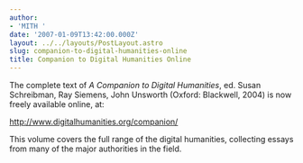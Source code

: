 ```yaml
---
author:
- 'MITH '
date: '2007-01-09T13:42:00.000Z'
layout: ../../layouts/PostLayout.astro
slug: companion-to-digital-humanities-online
title: Companion to Digital Humanities Online
---
```


The complete text of _A Companion to Digital Humanities_, ed. Susan Schreibman, Ray Siemens, John Unsworth (Oxford: Blackwell, 2004) is now freely available online, at:

<http://www.digitalhumanities.org/companion/>

This volume covers the full range of the digital humanities, collecting essays from many of the major authorities in the field.